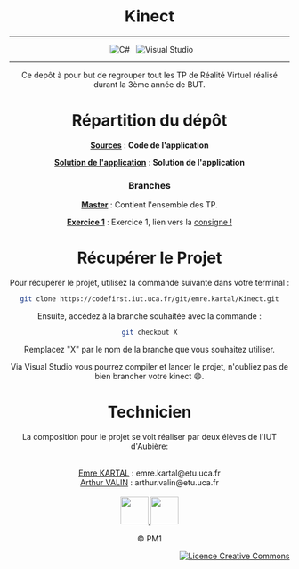 <div align = center>

# Kinect

---

&nbsp; ![C#](https://img.shields.io/badge/C%23-239120?style=for-the-badge&logo=c-sharp&logoColor=white)
&nbsp; ![Visual Studio](https://img.shields.io/badge/Visual_Studio-5C2D91?style=for-the-badge&logo=visual%20studio&logoColor=white)

---

Ce depôt à pour but de regrouper tout les TP de Réalité Virtuel réalisé durant la 3ème année de BUT.

# Répartition du dépôt

[**Sources**](Sources) : **Code de l'application**

[**Solution de l'application**](Sources/KinectExercices/KinectExercices.sln) : **Solution de l'application**


### Branches

[**Master**](https://codefirst.iut.uca.fr/git/emre.kartal/Kinect) : Contient l'ensemble des TP.

[**Exercice 1**](https://codefirst.iut.uca.fr/git/emre.kartal/Kinect/src/branch/Ex01) : Exercice 1, lien vers la [consigne !](https://codefirst.iut.uca.fr/git/mchSamples_VR-AR-MR/mchkinectsamples/src/branch/master/exo1_subject.md)



# Récupérer le Projet

Pour récupérer le projet, utilisez la commande suivante dans votre terminal :

```bash
git clone https://codefirst.iut.uca.fr/git/emre.kartal/Kinect.git
```
Ensuite, accédez à la branche souhaitée avec la commande :

```bash
git checkout X
```

Remplacez "X" par le nom de la branche que vous souhaitez utiliser.

Via Visual Studio vous pourrez compiler et lancer le projet, n'oubliez pas de bien brancher votre kinect 😄.

# Technicien 

La composition pour le projet se voit réaliser par deux élèves de l'IUT d'Aubière:

<br>
<u>Emre KARTAL</u> : emre.kartal@etu.uca.fr
<br>
<u>Arthur VALIN</u> : arthur.valin@etu.uca.fr

<br>
<br>

<div align="center">
<a href = "https://codefirst.iut.uca.fr/git/emre.kartal">
<img src="https://codefirst.iut.uca.fr/git/avatars/1ff65c9c5ab0e8c8883fb48adbcf972f?size=72" width="50" >
</a>
<a href = "https://codefirst.iut.uca.fr/git/arthur.valin">
<img src="https://codefirst.iut.uca.fr/git/avatars/041c57af1e1d1e855876d8abb5f1c143?size=72" width="50">
</a>
</div>

© PM1

</div>

<div align = right>
<a rel="license" href="http://creativecommons.org/licenses/by-nc-nd/4.0/"><img alt="Licence Creative Commons" style="border-width:0" src="https://i.creativecommons.org/l/by-nc-nd/4.0/88x31.png" /></a>
<right>
